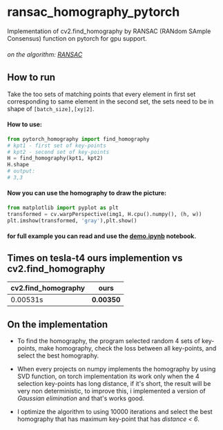 # ransac_homography_pytorch
Implementation of cv2.find_homography by RANSAC (RANdom SAmple Consensus) function on pytorch for gpu support. 
###### on the algorithm: [RANSAC](https://en.wikipedia.org/wiki/Random_sample_consensus)

## How to run
Take the too sets of matching points that every element in first set corresponding to same element in the second set,
the sets need to be in shape of ```[batch_size],[xy|2]```.

#### How to use:
```python
from pytorch_homography import find_homography
# kpt1 - first set of key-points
# kpt2 - second set of key-points
H = find_homography(kpt1, kpt2)
H.shape
# output:
# 3,3
```
#### Now you can use the homography to draw the picture:
```python
from matplotlib import pyplot as plt
transformed = cv.warpPerspective(img1, H.cpu().numpy(), (h, w))
plt.imshow(transformed, 'gray'),plt.show()
```
#### for full example you can read and use the [demo.ipynb](/demo.ipynb) notebook.
## Times on tesla-t4 ours implemention vs cv2.find_homography
| cv2.find_homography    | ours |
| -------- | ------- |
| 0.00531s  | **0.00350**    |
## On the implementation
- To find the homography, the program selected random 4 sets of key-points, make homography, check the loss between all key-points, and select the best homography.

- When every projects on numpy implements the homography by using SVD function, on torch implementation its work only when the 4 selection key-points has long distance, if it's short, the result will be very non deterministic, to improve this, i implemented a version of *Gaussian elimination* and that's works good.

- I optimize the algorithm to using 10000 iterations and select the best homography that has maximum key-point that has *distance < 6*.
